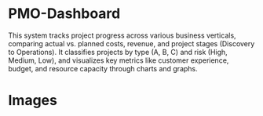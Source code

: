 # PMO-Dashboard
This system tracks project progress across various business verticals, comparing actual vs. planned costs, revenue, and project stages (Discovery to Operations). It classifies projects by type (A, B, C) and risk (High, Medium, Low), and visualizes key metrics like customer experience, budget, and resource capacity through charts and graphs.


Images
  ========== 
